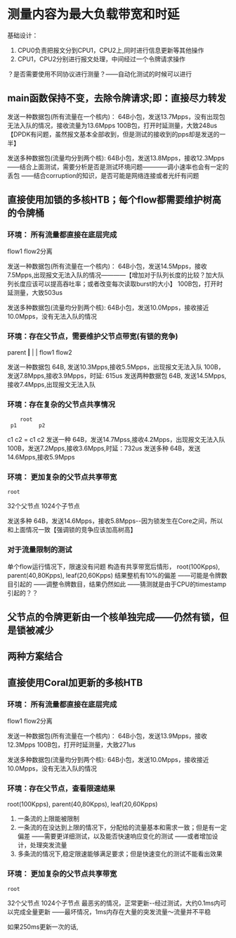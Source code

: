 # 测量内容为最大负载带宽和时延
基础设计：
1. CPU0负责把报文分到CPU1，CPU2上,同时进行信息更新等其他操作
2. CPU1，CPU2分别进行报文处理，中间经过一个令牌请求操作

？是否需要使用不同协议进行测量？——自动化测试的时候可以进行

## main函数保持不变，去除令牌请求;即：直接尽力转发

发送一种数据包(所有流量在一个核内)：
	64B小包，发送13.7Mpps，没有出现包无法入队的情况，接收流量为13.6Mpps
	100B包，打开时延测量，大致248us【DPDK有问题，虽然报文基本全部收到，但是测试的接收到的pps却是发送的一半】
	
发送多种数据包(流量均分到两个核):
	64B小包，发送13.8Mpps，接收12.3Mpps
	——结合上面测试，需要分析是否是测试环境问题————调小速率也会有一定的丢包
	——结合corruption的知识，是否可能是网络连接或者光纤有问题

## 直接使用加锁的多核HTB；每个flow都需要维护树高的令牌桶

### 环境： 所有流量都直接在底层完成
flow1   flow2分离

发送一种数据包(所有流量在一个核内)：
	64B小包，发送14.5Mpps，接收7.5Mpps,出现报文无法入队的情况————【增加对于队列长度的比较？加大队列长度应该可以提高吞吐率；或者改变每次读取burst的大小】
	100B包，打开时延测量，大致503us
	
发送多种数据包(流量均分到两个核):
	64B小包，发送10.0Mpps，接收接近10.0Mpps，没有无法入队的情况

### 环境：存在父节点，需要维护父节点带宽(有锁的竞争)
   parent
   __|__
  |     | 
flow1 flow2

发送一种数据包
	64B, 发送10.3Mpps,接收5.5Mpps，出现报文无法入队
	100B，发送7.8Mpps,接收3.9Mpps，时延: 615us
发送两种数据包
	64B, 发送14.5Mpps,接收7.4Mpps,出现报文无法入队
	
### 环境：存在复杂的父节点共享情况
		root
	 p1		  p2
   c1  c2 = c1  c2
发送一种
	64B，发送14.7Mpss,接收4.2Mpps，出现报文无法入队
	100B，发送7.2Mpps,接收3.6Mpps,时延：732us
发送多种
	64B，发送14.6Mpps,接收5.9Mpps

### 环境： 更加复杂的父节点共享带宽
	root
 32个父节点
1024个子节点

发送多种
	64B，发送14.6Mpps，接收5.8Mpps--因为锁发生在Core之间，所以和上面情况一致【强调锁的竞争应该加高树高】

### 对于流量限制的测试
单个flow运行情况下，限速没有问题
构造有共享带宽后情形，
root(100Kpps), parent(40,80Kpps), leaf(20,60Kpps)
结果整机有10%的偏差
——可能是令牌数目引起的
——调整令牌数目，结果仍然如此
——猜测就是由于CPU的timestamp引起的？？

## 父节点的令牌更新由一个核单独完成——仍然有锁，但是锁被减少



## 两种方案结合

## 直接使用Coral加更新的多核HTB

### 环境： 所有流量都直接在底层完成
flow1   flow2分离

发送一种数据包(所有流量在一个核内)：
	64B小包，发送13.9Mpps，接收12.3Mpps
	100B包，打开时延测量，大致271us
	
发送多种数据包(流量均分到两个核):
	64B小包，发送10.0Mpps，接收接近10.0Mpps，没有无法入队的情况

### 环境：存在父节点，查看限速结果
root(100Kpps), parent(40,80Kpps), leaf(20,60Kpps)
1. 一条流的上限能被限制
2. 一条流的在没达到上限的情况下，分配给的流量基本和需求一致；但是有一定偏差
——需要更详细测试，以及能否快速响应变化的测试
——或者增加设计，处理突发流量
3. 多条流的情况下,稳定限速能够满足要求；但是快速变化的测试不能看出效果

### 环境： 更加复杂的父节点共享带宽
	root
 32个父节点
1024个子节点
最恶劣的情况，正常更新--经过测试，大约0.1ms内可以完成全量更新
——最坏情况，1ms内存在大量的突发流量～流量并不平稳

如果250ms更新一次的话,

